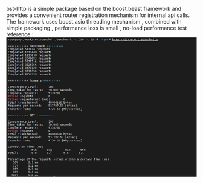 bst-http is a simple package based on the boost.beast framework and provides a convenient router registration mechanism for internal api calls. The framework uses boost.asio threading mechanism , combined with simple packaging , performance loss is small , no-load performance test reference :
![Alt text](bench.png)


